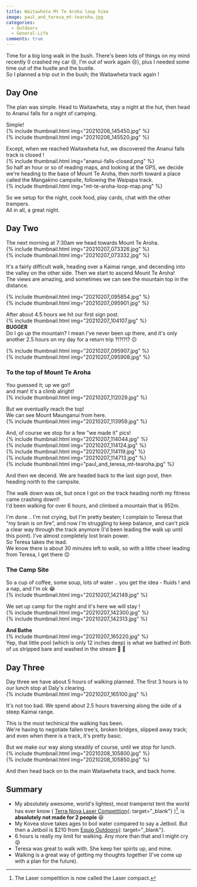 ```yaml
---
title: Waitawheta Mt Te Aroha loop hike
image: paul_and_teresa_mt-tearoha.jpg
categories:
  - Outdoors
  - General-Life
comments: true
---
```

Time for a big long walk in the bush. There's been lots of things on my mind recently (I crashed my car 😢, I'm out of work again 😢), plus I needed some time out of the hustle and the bustle.  
So I planned a trip out in the bush; the Waitawheta track again !  
<!--more-->

## Day One

The plan was simple. Head to Waitawheta, stay a night at the hut, then head to Ananui falls for a night of camping.  

Simple!  
{% include thumbnail.html img="20210206_145450.jpg" %}  
{% include thumbnail.html img="20210206_145520.jpg" %}  

Except, when we reached Waitawheta hut, we discovered the Ananui falls track is closed !  
{% include thumbnail.html img="ananui-falls-closed.png" %}  
So half an hour or so of reading maps, and looking at the GPS, we decide we're heading to the base of Mount Te Aroha, then north toward a place called the Mangakino campsite, following the Waipapa track.  
{% include thumbnail.html img="mt-te-aroha-loop-map.png" %}  

So we setup for the night, cook food, play cards, chat with the other trampers.  
All in all, a great night.

## Day Two

The next morning at 7:30am we head towards Mount Te Aroha.  
{% include thumbnail.html img="20210207_073326.jpg" %}  
{% include thumbnail.html img="20210207_073332.jpg" %}  

It's a fairly difficult walk, heading over a Kaimai range, and decending into the valley on the other side. Then we start to ascend Mount Te Aroha!  
The views are amazing, and sometimes we can see the mountain top in the distance.  

{% include thumbnail.html img="20210207_095854.jpg" %}  
{% include thumbnail.html img="20210207_095901.jpg" %}  

After about 4.5 hours we hit our first sign post.  
{% include thumbnail.html img="20210207_104107.jpg" %}  
**BUGGER**  
Do I go up the mountain? I mean I've never been up there, and it's only another 2.5 hours on my day for a return trip ?!?!?!? 😕  

{% include thumbnail.html img="20210207_095907.jpg" %}  
{% include thumbnail.html img="20210207_095908.jpg" %}  

### To the top of Mount Te Aroha

You guessed it; up we go!!  
and man! it's a climb alright!  
{% include thumbnail.html img="20210207_112029.jpg" %}  

But we eventually reach the top!  
We can see Mount Maunganui from here.   
{% include thumbnail.html img="20210207_113959.jpg" %}  

And, of course we stop for a few "we made it" pics!  
{% include thumbnail.html img="20210207_114044.jpg" %}  
{% include thumbnail.html img="20210207_114124.jpg" %}  
{% include thumbnail.html img="20210207_114119.jpg" %}  
{% include thumbnail.html img="20210207_114713.jpg" %}  
{% include thumbnail.html img="paul_and_teresa_mt-tearoha.jpg" %}  

And then we decend. We are headed back to the last sign post, then heading north to the campsite.  

The walk down was ok, but once I got on the track heading north my fitness came crashing down!!  
I'd been walking for over 6 hours, and climbed a mountain that is 952m.  

I'm done .. I'm not crying, but I'm pretty beaten; I complain to Teresa that "my brain is on fire", and now I'm struggling to keep balance, and can't pick a clear way through the track anymore (I'd been leading the walk up until this point). I've almost completely lost brain power.  
So Teresa takes the lead.  
We know there is about 30 minutes left to walk, so with a little cheer leading from Teresa, I get there 😌  

### The Camp Site

So a cup of coffee, some soup, lots of water .. you get the idea - fluids ! and a nap, and I'm ok 😂  
{% include thumbnail.html img="20210207_142149.jpg" %}  

We set up camp for the night and it's here we will stay !  
{% include thumbnail.html img="20210207_142300.jpg" %}  
{% include thumbnail.html img="20210207_142313.jpg" %}  

**And Bathe**  
{% include thumbnail.html img="20210207_165220.jpg" %}  
Yep, that little pool (which is only 12 inches deep) is what we bathed in! Both of us stripped bare and washed in the stream 🛀 🤣  

## Day Three

Day three we have about 5 hours of walking planned. The first 3 hours is to our lunch stop at Daly's clearing.  
{% include thumbnail.html img="20210207_165100.jpg" %}  

It's not too bad. We spend about 2.5 hours traversing along the side of a steep Kaimai range.  

This is the most techinical the walking has been.  
We're having to negotiate fallen tree's, broken bridges, slipped away track; and even when there is a track, it's pretty basic.  

But we make our way along steadily of course, until we stop for lunch.  
{% include thumbnail.html img="20210208_105800.jpg" %}  
{% include thumbnail.html img="20210208_105850.jpg" %}  

And then head back on to the main Waitawheta track, and back home.  

## Summary
* My absolutely awesome, world's lightest, most tramperist tent the world has ever know ( [Terra Nova Laser Competition](https://www.terra-nova.co.uk/all-tents/1-man-tents/laser-compact-1/){: target="_blank"} )[^1], is **absolutely not made for 2 people** 😆  
* My Kovea stove takes ages to boil water compared to say a Jetboil. But then a Jetboil is $210 from [Equip Outdoors](https://www.equipoutdoors.co.nz/){: target="_blank"}.  
* 6 hours is really my limit for walking. Any more than that and I might cry 😝  
* Teresa was great to walk with. She keep her spirits up, and mine.  
* Walking is a great way of getting my thoughts together (I've come up with a plan for the future).


[^1]: The Laser competition is now called the Laser compact.
